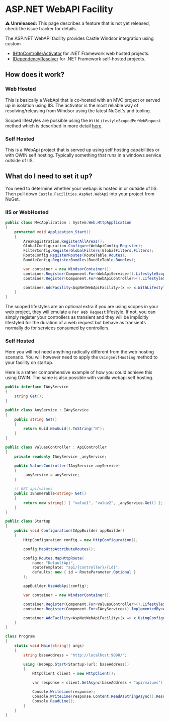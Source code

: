 # ASP.NET WebAPI Facility

:warning: **Unreleased:** This page describes a feature that is not yet released, check the issue tracker for details.

The ASP.NET WebAPI facility provides Castle Windsor integration using custom 

 - [IHttpControllerActivator](https://msdn.microsoft.com/en-us/library/system.web.http.dispatcher.ihttpcontrolleractivator(v=vs.118).aspx) for .NET Framework web hosted projects.
 - [IDependencyResolver](https://msdn.microsoft.com/en-us/library/system.web.http.dependencies.idependencyresolver(v=vs.118).aspx) for .NET Framework self-hosted projects.

## How does it work?

### Web Hosted

This is basically a WebApi that is co-hosted with an MVC project or served up in isolation using IIS. The activator is 
the most reliable way of resolving/releasing from Windsor using the latest NuGet's and tooling.

Scoped lifestyles are possible using the `WithLifestyleScopedPerWebRequest` method which is described in more detail [here](asp-lifestyles.md). 

### Self Hosted

This is a WebApi project that is served up using self hosting capabilities or with OWIN self hosting. Typically something
that runs in a windows service outside of IIS.

## What do I need to set it up?

You need to determine whether your webapi is hosted in or outside of IIS. Then pull down `Castle.Facilities.AspNet.WebApi` 
into your project from NuGet. 

### IIS or WebHosted

```csharp
public class MvcApplication : System.Web.HttpApplication
{
	protected void Application_Start()
	{
		AreaRegistration.RegisterAllAreas();
		GlobalConfiguration.Configure(WebApiConfig.Register);
		FilterConfig.RegisterGlobalFilters(GlobalFilters.Filters);
		RouteConfig.RegisterRoutes(RouteTable.Routes);
		BundleConfig.RegisterBundles(BundleTable.Bundles);

		var container = new WindsorContainer();
		container.Register(Component.For<WebApiService>().LifestyleScoped()); // <- `Per Web Request`
		container.Register(Component.For<WebApiController>().LifestyleScoped()); // <- `Per Web Request`

		container.AddFacility<AspNetWebApiFacility>(x => x.WithLifestyleScopedPerWebRequest());
	}
}
```

The scoped lifestyles are an optional extra if you are using scopes in your web project, they will emulate a `Per Web Request` 
lifestyle. If not, you can simply register your controllers as transient and they will be implicitly lifestyled for the 
duration of a web request but behave as transients normally do for services consumed by controllers.

### Self Hosted

Here you will not need anything radically different from the web hosting scenario. You will however need to apply
the `UsingSelfHosting` method to your facility on startup. 

Here is a rather comprehensive example of how you could achieve this using OWIN. The same is also possible with vanilla
webapi self hosting. 

```csharp
public interface IAnyService
{
	string Get();
}

public class AnyService : IAnyService
{
	public string Get()
	{
		return Guid.NewGuid().ToString("N");
	}
}

public class ValuesController : ApiController
{
	private readonly IAnyService _anyService;

	public ValuesController(IAnyService anyService)
	{
		_anyService = anyService;
	}

	// GET api/values 
	public IEnumerable<string> Get()
	{
		return new string[] { "value1", "value2", _anyService.Get() };
	}
}

public class Startup
{
	public void Configuration(IAppBuilder appBuilder)
	{
		HttpConfiguration config = new HttpConfiguration();

		config.MapHttpAttributeRoutes();

		config.Routes.MapHttpRoute(
			name: "DefaultApi",
			routeTemplate: "api/{controller}/{id}",
			defaults: new { id = RouteParameter.Optional }
		);

		appBuilder.UseWebApi(config);

		var container = new WindsorContainer();

		container.Register(Component.For<ValuesController>().LifestyleScoped()); // <- `Per Web Request`
		container.Register(Component.For<IAnyService>().ImplementedBy<AnyService>().LifestyleScoped()); // <- `Per Web Request`

		container.AddFacility<AspNetWebApiFacility>(x => x.UsingConfiguration(config).UsingSelfHosting());
	}
}

class Program
{
	static void Main(string[] args)
	{
		string baseAddress = "http://localhost:9090/";

		using (WebApp.Start<Startup>(url: baseAddress))
		{
			HttpClient client = new HttpClient();

			var response = client.GetAsync(baseAddress + "api/values").Result;

			Console.WriteLine(response);
			Console.WriteLine(response.Content.ReadAsStringAsync().Result);
			Console.ReadLine();
		}
	}
}
```
